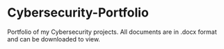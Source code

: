 # Cybersecurity-Portfolio
Portfolio of my Cybersecurity projects. All documents are in .docx format and can be downloaded to view.
